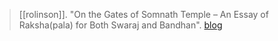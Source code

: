> [[rolinson]]. "On the Gates of Somnath Temple – An Essay of Raksha(pala) for Both Swaraj and Bandhan". [blog](https://aryaakasha.com/2019/08/16/on-the-gates-of-somnath-temple-an-essay-of-rakshapala-for-both-swaraj-and-bandhan/)